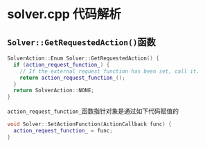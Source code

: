 # solver.cpp 代码解析

## `Solver::GetRequestedAction()`函数
```c++
SolverAction::Enum Solver::GetRequestedAction() {
  if (action_request_function_) {
    // If the external request function has been set, call it.
    return action_request_function_();
  }
  return SolverAction::NONE;
}
```
`action_request_function_`函数指针对象是通过如下代码赋值的
```c++
void Solver::SetActionFunction(ActionCallback func) {
  action_request_function_ = func;
}
```